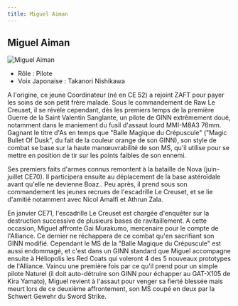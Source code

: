 ```yaml
---
title: Miguel Aiman
---
```


Miguel Aiman
------------


![Miguel Aiman](/images/stories/manga/astray/persos/Aiman.jpg)
* Rôle : Pilote
* Voix Japonaise : Takanori Nishikawa

 A l'origine, ce jeune Coordinateur (né en CE 52) a rejoint ZAFT pour payer les soins de son petit frère malade. Sous le commandement de Raw Le Creuset, il se révèle cependant, dès les premiers temps de la première Guerre de la Saint Valentin Sanglante, un pilote de GINN extrêmement doué, notamment dans le maniement du fusil d'assaut lourd MMI-M8A3 76mm. Gagnant le titre d'As en temps que "Balle Magique du Crépuscule" ("Magic Bullet Of Dusk", du fait de la couleur orange de son GINN), son style de combat se base sur la haute manœuvrabilité de son MS, qu'il utilise pour se mettre en position de tir sur les points faibles de son ennemi. 


Ses premiers faits d'armes connus remontent à la bataille de Nova (juin-juillet CE70). Il participera ensuite au déplacement de la base astéroïdale avant qu'elle ne devienne Boaz.. Peu après, il prend sous son commandement les jeunes recrues de l'escadrille Le Creuset, et se lie d'amitié notamment avec Nicol Amalfi et Athrun Zala.


En janvier CE71, l'escadrille Le Creuset est chargée d'enquêter sur la destruction successive de plusieurs bases de ravitaillement. A cette occasion, Miguel affronte Gai Murakumo, mercenaire pour le compte de l'Alliance. Ce dernier ne réchappera de ce combat qu'en sacrifiant son GINN modifié. Cependant le MS de la "Balle Magique du Crépuscule" est aussi endommagé, et c'est dans un GINN standard que Miguel accompagne ensuite à Héliopolis les Red Coats qui voleront 4 des 5 nouveaux prototypes de l'Alliance. Vaincu une première fois par ce qu'il prend pour un simple pilote Naturel (il doit auto-détruire son GINN pour échapper au GAT-X105 de Kira Yamato), Miguel revient à l'assaut pour venger sa fierté blessée mais meurt lors de ce deuxième affrontement, son MS coupé en deux par la Schwert Gewehr du Sword Strike.


